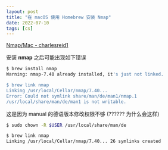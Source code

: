 ```yaml
---
layout: post
title: "在 macOS 使用 Homebrew 安装 Nmap"
date: 2022-07-10
tags: [cs]
---
```


[Nmap/Mac - charlesreid1](https://charlesreid1.com/wiki/Nmap/Mac)

安装 **nmap** 之后可能出现如下错误

```bash
$ brew install nmap
Warning: nmap-7.40 already installed, it's just not linked.

$ brew link nmap
Linking /usr/local/Cellar/nmap/7.40...
Error: Could not symlink share/man/de/man1/nmap.1
/usr/local/share/man/de/man1 is not writable.
```

 这是因为 manual 的德语版本修改权限不够 (?????? 为什么会这样)

```bash
$ sudo chown -R $USER /usr/local/share/man/de

$ brew link nmap
Linking /usr/local/Cellar/nmap/7.40... 26 symlinks created
```

